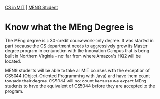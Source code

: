 [<i class="far fa-arrow-alt-circle-left"></i> CS in MIT](cs-in-mit.html) | [MENG Student <i class="far fa-arrow-alt-circle-right"></i>](meng-students.html)

# Know what the MEng Degree is

The MEng degree is a 30-credit coursework-only degree. It was started in part because the CS department needs to aggressively grow its Master degree program in conjunction with the Innovation Campus that is being built in Northern Virginia - not far from where Amazon's HQ2 will be located.

MENG students will be able to take all MIT courses with the exception of CS5044 (Object-Oriented Programming with Java) and have them count towards their degree. CS5044 will not count because we expect MEng students to have the equivalent of CS5044 before they are accepted to the program.  
